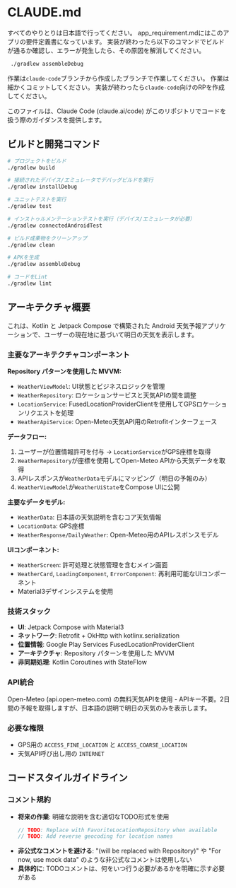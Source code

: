 # CLAUDE.md
すべてのやりとりは日本語で行ってください。
app_requirement.mdにはこのアプリの要件定義書になっています。
実装が終わったら以下のコマンドでビルドが通るか確認し、エラーが発生したら、その原因を解消してください。
```bash
 ./gradlew assembleDebug
```
作業は`claude-code`ブランチから作成したブランチで作業してください。
作業は細かくコミットしてください。
実装が終わったら`claude-code`向けのRPを作成してください。

このファイルは、Claude Code (claude.ai/code) がこのリポジトリでコードを扱う際のガイダンスを提供します。

## ビルドと開発コマンド

```bash
# プロジェクトをビルド
./gradlew build

# 接続されたデバイス/エミュレータでデバッグビルドを実行
./gradlew installDebug

# ユニットテストを実行
./gradlew test

# インストゥルメンテーションテストを実行（デバイス/エミュレータが必要）
./gradlew connectedAndroidTest

# ビルド成果物をクリーンアップ
./gradlew clean

# APKを生成
./gradlew assembleDebug

# コードをLint
./gradlew lint
```

## アーキテクチャ概要

これは、Kotlin と Jetpack Compose で構築された Android 天気予報アプリケーションで、ユーザーの現在地に基づいて明日の天気を表示します。

### 主要なアーキテクチャコンポーネント

**Repository パターンを使用した MVVM:**
- `WeatherViewModel`: UI状態とビジネスロジックを管理
- `WeatherRepository`: ロケーションサービスと天気APIの間を調整
- `LocationService`: FusedLocationProviderClientを使用してGPSロケーションリクエストを処理
- `WeatherApiService`: Open-Meteo天気API用のRetrofitインターフェース

**データフロー:**
1. ユーザーが位置情報許可を付与 → `LocationService`がGPS座標を取得
2. `WeatherRepository`が座標を使用してOpen-Meteo APIから天気データを取得
3. APIレスポンスが`WeatherData`モデルにマッピング（明日の予報のみ）
4. `WeatherViewModel`が`WeatherUiState`をCompose UIに公開

**主要なデータモデル:**
- `WeatherData`: 日本語の天気説明を含むコア天気情報
- `LocationData`: GPS座標
- `WeatherResponse/DailyWeather`: Open-Meteo用のAPIレスポンスモデル

**UIコンポーネント:**
- `WeatherScreen`: 許可処理と状態管理を含むメイン画面
- `WeatherCard`, `LoadingComponent`, `ErrorComponent`: 再利用可能なUIコンポーネント
- Material3デザインシステムを使用

### 技術スタック
- **UI**: Jetpack Compose with Material3
- **ネットワーク**: Retrofit + OkHttp with kotlinx.serialization
- **位置情報**: Google Play Services FusedLocationProviderClient
- **アーキテクチャ**: Repository パターンを使用した MVVM
- **非同期処理**: Kotlin Coroutines with StateFlow

### API統合
Open-Meteo (api.open-meteo.com) の無料天気APIを使用 - APIキー不要。2日間の予報を取得しますが、日本語の説明で明日の天気のみを表示します。

### 必要な権限
- GPS用の `ACCESS_FINE_LOCATION` と `ACCESS_COARSE_LOCATION`
- 天気API呼び出し用の `INTERNET`

## コードスタイルガイドライン

### コメント規約
- **将来の作業**: 明確な説明を含む適切なTODO形式を使用
  ```kotlin
  // TODO: Replace with FavoriteLocationRepository when available
  // TODO: Add reverse geocoding for location names
  ```
- **非公式なコメントを避ける**: "(will be replaced with Repository)" や "For now, use mock data" のような非公式なコメントは使用しない
- **具体的に**: TODOコメントは、何をいつ行う必要があるかを明確に示す必要がある